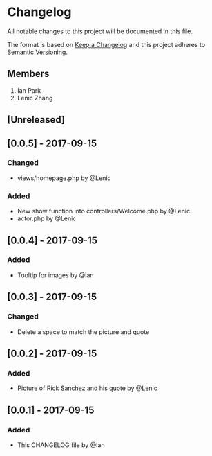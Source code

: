 # Changelog
All notable changes to this project will be documented in this file.

The format is based on [Keep a Changelog](http://keepachangelog.com/en/1.0.0/)
and this project adheres to [Semantic Versioning](http://semver.org/spec/v2.0.0.html).

## Members
1. Ian Park
2. Lenic Zhang

## [Unreleased]

## [0.0.5] - 2017-09-15
### Changed
- views/homepage.php by @Lenic

### Added
- New show function into controllers/Welcome.php by @Lenic
- actor.php by @Lenic

## [0.0.4] - 2017-09-15
### Added
- Tooltip for images by @Ian

## [0.0.3] - 2017-09-15
### Changed
- Delete a space to match the picture and quote

## [0.0.2] - 2017-09-15
### Added
- Picture of Rick Sanchez and his quote by @Lenic


## [0.0.1] - 2017-09-15
### Added
- This CHANGELOG file by @Ian
